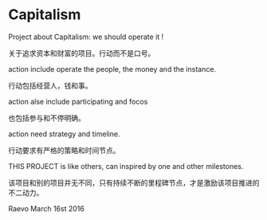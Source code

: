# Capitalism
Project about Capitalism: we should operate it !

关于追求资本和财富的项目。行动而不是口号。

action include operate the people, the money and the instance. 

行动包括经营人，钱和事。

action alse include participating and focos

也包括参与和不停明确。

action need strategy and timeline. 

行动要求有严格的策略和时间节点。

THIS PROJECT is like others, can inspired by one and other milestones.

该项目和别的项目并无不同，只有持续不断的里程碑节点，才是激励该项目推进的不二动力。

Raevo  March 16st 2016
